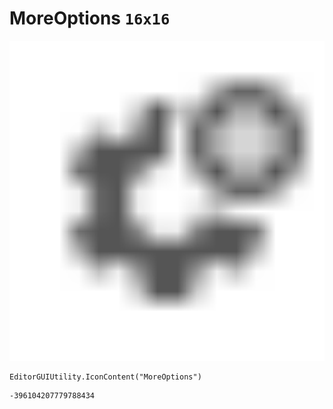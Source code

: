 # MoreOptions `16x16`
<img src="/img/MoreOptions.png" width=512 height=512>

``` CSharp
EditorGUIUtility.IconContent("MoreOptions")
```
```
-396104207779788434
```

